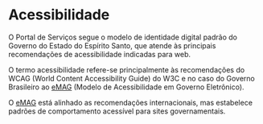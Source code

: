 # Acessibilidade

O Portal de Serviços segue o modelo de identidade digital padrão do Governo do Estado do Espírito Santo, que atende às principais recomendações de acessibilidade indicadas para web.

O termo acessibilidade refere-se principalmente às recomendações do WCAG (World Content Accessibility Guide) do W3C e no caso do Governo Brasileiro ao [eMAG] (Modelo de Acessibilidade em Governo Eletrônico). 

O [eMAG] está alinhado as recomendações internacionais, mas estabelece padrões de comportamento acessível para sites governamentais.

[eMAG]:http://www.governoeletronico.gov.br/acoes-e-projetos/e-MAG
